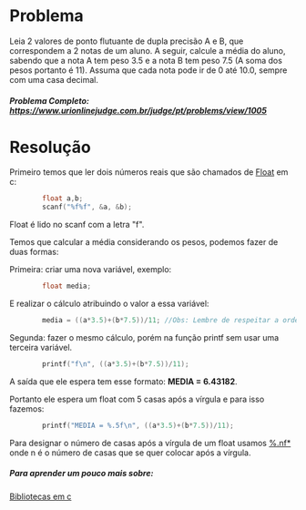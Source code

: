 # Problema

Leia 2 valores de ponto flutuante de dupla precisão A e B, que correspondem a 2 notas de um aluno. A seguir, calcule a média do aluno, sabendo que a nota A tem peso 3.5 e a nota B tem peso 7.5 (A soma dos pesos portanto é 11). Assuma que cada nota pode ir de 0 até 10.0, sempre com uma casa decimal.

##### Problema Completo: https://www.urionlinejudge.com.br/judge/pt/problems/view/1005

# Resolução

Primeiro temos que ler dois números reais que são chamados de [Float](https://www.cprogressivo.net/2012/12/Os-tipos-float-e-double-numeros-decimais-reais-em-C.html) em c:

```c
		float a,b;               
		scanf("%f%f", &a, &b);
```
Float é lido no scanf com a letra "f".

Temos que calcular a média considerando os pesos, podemos fazer de duas formas:

Primeira: criar uma nova variável, exemplo: 
```c
		float media;
```
E realizar o cálculo atribuindo o valor a essa variável:
```c
		media = ((a*3.5)+(b*7.5))/11; //Obs: Lembre de respeitar a ordem das chaves é importante para o resultado final.
```
Segunda: fazer o mesmo cálculo, porém na função printf sem usar uma terceira variável.
```c
		printf("f\n", ((a*3.5)+(b*7.5))/11);
```
A saída que ele espera tem esse formato: **MEDIA = 6.43182**.

Portanto ele espera um float com 5 casas após a vírgula e para isso fazemos:
```c
		printf("MEDIA = %.5f\n", ((a*3.5)+(b*7.5))/11);
```
Para designar o número de casas após a vírgula de um float usamos [%.nf*](https://pt.stackoverflow.com/questions/94564/como-limitar-casas-decimais) onde n é o número de casas que se quer colocar após a vírgula.  	
##### Para aprender um pouco mais sobre:
[Bibliotecas em c](http://linguagemc.com.br/bibliotecas/)




